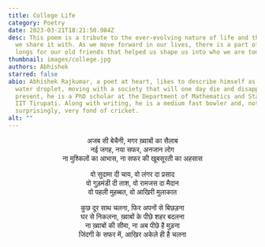 ```yaml
---
title: College Life
category: Poetry
date: 2023-03-21T18:21:50.984Z
desc: This poem is a tribute to the ever-evolving nature of life and the people
  we share it with. As we move forward in our lives, there is a part of us that
  longs for our old friends that helped us shape us into who we are today.
thumbnail: images/college.jpg
authors: Abhishek
starred: false
abio: Abhishek Rajkumar, a poet at heart, likes to describe himself as a mere
  water droplet, moving with a society that will one day die and disappear. At
  present, he is a PhD scholar at the Department of Mathematics and Statistics,
  IIT Tirupati. Along with writing, he is a medium fast bowler and, not
  surprisingly, very fond of cricket.
alt: ""
---
```

<p style="text-align: center; align: center;">
अजब सी बेचैनी, मगर ख़्वाबों का सैलाब <br>
नई जगह, नया सफर, अनजान लोग <br>
ना मुश्किलों का आभास, ना सफर की खूबसूरती का अहसास <br>
</p>

<p style="text-align: center; align: center;">
वो सुदामा दी चाय, वो लंगर दा प्रसाद <br>
वो गुड़मंडी दी ताश, वो रामजस दा मैदान <br>
वो पहली मुहब्बत, वो आखिरी मुलाकात <br>
</p>

<p style="text-align: center; align: center;">
कुछ दूर साथ चलना, फिर अपनों से बिछड़ना <br>
घर से निकलना, ख़्वाबों के पीछे शहर बदलना <br>
ना ख़्वाबों की सीमा, ना अब पीछे है मुड़ना <br>
जिंदगी के सफर में, आखिर अकेले ही है चलना <br>
</p>